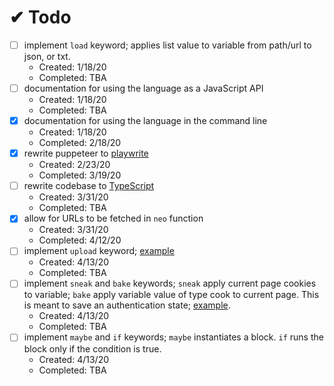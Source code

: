 # ✔ Todo
* [ ] implement `load` keyword; applies list value to variable from path/url to json, or txt.
  * Created: 1/18/20
  * Completed: TBA
* [ ] documentation for using the language as a JavaScript API
  * Created: 1/18/20
  * Completed: TBA
* [x] documentation for using the language in the command line
  * Created: 1/18/20
  * Completed: 2/18/20
* [x] rewrite puppeteer to [playwrite](https://github.com/microsoft/playwright)
  * Created: 2/23/20
  * Completed: 3/19/20
* [ ] rewrite codebase to [TypeScript](https://www.robertcooper.me/using-eslint-and-prettier-in-a-typescript-project)
  * Created: 3/31/20
  * Completed: TBA
* [x] allow for URLs to be fetched in `neo` function
  * Created: 3/31/20
  * Completed: 4/12/20
* [ ] implement `upload` keyword; [example](https://github.com/microsoft/playwright/blob/master/docs/examples/upload.js)
  * Created: 4/13/20
  * Completed: TBA
* [ ] implement `sneak` and `bake` keywords; `sneak` apply current page cookies to variable; `bake` apply variable value of type cook to current page. This is meant to save an authentication state; [example](https://github.com/microsoft/playwright/blob/master/docs/examples/authentication.js).
  * Created: 4/13/20
  * Completed: TBA
* [ ] implement `maybe` and `if` keywords; `maybe` instantiates a block. `if` runs the block only if the condition is true.
  * Created: 4/13/20
  * Completed: TBA